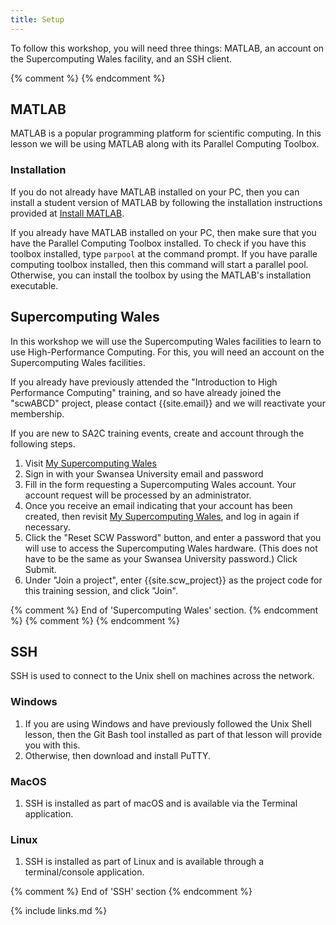 ```yaml
---
title: Setup
---
```


To follow this workshop, you will need three things: MATLAB, 
an account on the Supercomputing Wales facility, and an SSH client.

{% comment %} {% endcomment %}

## MATLAB
MATLAB is a popular programming platform for scientific computing. 
In this lesson we will be using MATLAB along with its Parallel Computing Toolbox.

### Installation
If you do not already have MATLAB installed on your PC, then you
can install a student version of MATLAB by following the installation 
instructions provided at [Install MATLAB](https://collegeintranet.swan.ac.uk/handbooks/files/16_17/Engineering%20Software%20install%20for%20students-5.pdf).

If you already have MATLAB installed on your PC, then make sure 
that you have the Parallel Computing Toolbox installed. To check 
if you have this toolbox installed, type `parpool` at the command 
prompt. If you have paralle computing toolbox installed, then this 
command will start a parallel pool. Otherwise, you can install the 
toolbox by using the MATLAB's installation executable.

## Supercomputing Wales

In this workshop we will use the Supercomputing Wales facilities to 
learn to use High-Performance Computing. For this, you will need an 
account on the Supercomputing Wales facilities.

If you already have previously attended the "Introduction to High 
Performance Computing" training, and so have already joined the 
"scwABCD" project, please contact {{site.email}} and we will 
reactivate your membership.

If you are new to SA2C training events, create and account through 
the following steps.
1. Visit [My Supercomputing Wales](https://scw.bangor.ac.uk/en/accounts/login/?next=/en/)
2. Sign in with your Swansea University email and password
3. Fill in the form requesting a Supercomputing Wales account. 
   Your account request will be processed by an administrator.
4. Once you receive an email indicating that your account has been 
   created, then revisit [My Supercomputing Wales](https://scw.bangor.ac.uk/en/accounts/login/?next=/en/), 
   and log in again if necessary.
5. Click the "Reset SCW Password" button, and enter a password that 
   you will use to access the Supercomputing Wales hardware. 
   (This does not have to be the same as your Swansea University password.) Click Submit.
6. Under "Join a project", enter {{site.scw_project}} as the project 
   code for this training session, and click "Join".


{% comment %} End of 'Supercomputing Wales' section. {% endcomment %}
{% comment %} {% endcomment %}

## SSH
SSH is used to connect to the Unix shell on machines across the network.

### Windows
1. If you are using Windows and have previously followed the Unix Shell lesson, then the Git Bash tool installed as part of that lesson will provide you with this.
2. Otherwise, then download and install PuTTY.

### MacOS
1. SSH is installed as part of macOS and is available via the Terminal application.

### Linux
1. SSH is installed as part of Linux and is available through a terminal/console application.


{% comment %} End of 'SSH' section {% endcomment %}


{% include links.md %}
